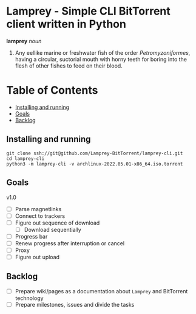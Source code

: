 # Lamprey - Simple CLI BitTorrent client written in Python <!-- omit in toc -->

**lamprey** *noun*

1. Any eellike marine or freshwater fish of the order *Petromyzoniformes*, having a circular, suctorial mouth with horny teeth for boring into the flesh of other fishes to feed on their blood.

# Table of Contents <!-- omit in toc -->

- [Installing and running](#installing-and-running)
- [Goals](#goals)
- [Backlog](#backlog)

## Installing and running

```text
git clone ssh://git@github.com/Lamprey-BitTorrent/lamprey-cli.git
cd lamprey-cli
python3 -m lamprey-cli -v archlinux-2022.05.01-x86_64.iso.torrent
```

## Goals

v1.0

- [ ] Parse magnetlinks
- [ ] Connect to trackers
- [ ] Figure out sequence of download
  - [ ] Download sequentially
- [ ] Progress bar
- [ ] Renew progress after interruption or cancel
- [ ] Proxy
- [ ] Figure out upload

## Backlog

- [ ] Prepare wiki/pages as a documentation about `Lamprey` and BitTorrent technology
- [ ] Prepare milestones, issues and divide the tasks
